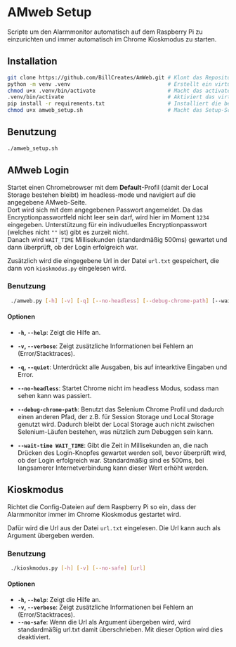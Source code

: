# AMweb Setup
Scripte um den Alarmmonitor automatisch auf dem Raspberry Pi zu einzurichten und immer automatisch im Chrome Kioskmodus zu starten.

## Installation
```bash
git clone https://github.com/BillCreates/AmWeb.git # Klont das Repository
python -m venv .venv                               # Erstellt ein virtuelles Environment in .venv/
chmod u+x .venv/bin/activate                       # Macht das activate-Script ausführbar
.venv/bin/activate                                 # Aktiviert das virtuelle Environment
pip install -r requirements.txt                    # Installiert die benötigten Python-Module
chmod u+x amweb_setup.sh                           # Macht das Setup-Script ausführbar
```

## Benutzung
```bash
./amweb_setup.sh
```

## AMweb Login
Startet einen Chromebrowser mit dem **Default**-Profil (damit der Local Storage bestehen bleibt) im headless-mode und navigiert auf die angegebene AMweb-Seite.  
Dort wird sich mit dem angegebenen Passwort angemeldet.
Da das Encryptionpasswortfeld nicht leer sein darf, wird hier im Moment `1234` eingegeben.
Unterstützung für ein indivuduelles Encryptionpasswort (welches nicht `""` ist) gibt es zurzeit nicht.  
Danach wird `WAIT_TIME` Millisekunden (standardmäßig 500ms) gewartet und dann überprüft, ob der Login erfolgreich war.

Zusätzlich wird die eingegebene Url in der Datei `url.txt` gespeichert, die dann von `kioskmodus.py` eingelesen wird.

### Benutzung

```bash
 ./amweb.py [-h] [-v] [-q] [--no-headless] [--debug-chrome-path] [--wait-time WAIT_TIME]
```

#### Optionen
- **`-h`, `--help`**: Zeigt die Hilfe an.

- **`-v`, `--verbose`**: Zeigt zusätzliche Informationen bei Fehlern an (Error/Stacktraces).

- **`-q`, `--quiet`**: Unterdrückt alle Ausgaben, bis auf intearktive Eingaben und Error.

- **`--no-headless`**: Startet Chrome nicht im headless Modus, sodass man sehen kann was passiert.

- **`--debug-chrome-path`**: Benutzt das Selenium Chrome Profil und dadurch einen anderen Pfad, der z.B. für Session Storage und Local Storage genutzt wird.
  Dadurch bleibt der Local Storage auch nicht zwischen Selenium-Läufen bestehen, was nützlich zum Debuggen sein kann.

- **`--wait-time WAIT_TIME`**: Gibt die Zeit in Millisekunden an, die nach Drücken des Login-Knopfes gewartet werden soll, bevor überprüft wird, ob der Login erfolgreich war.
  Standardmäßig sind es 500ms, bei langsamerer Internetverbindung kann dieser Wert erhöht werden.

## Kioskmodus
Richtet die Config-Dateien auf dem Raspberry Pi so ein, dass der Alarmmonitor immer im Chrome Kioskmodus gestartet wird.

Dafür wird die Url aus der Datei `url.txt` eingelesen. Die Url kann auch als Argument übergeben werden.

### Benutzung

```bash
 ./kioskmodus.py [-h] [-v] [--no-safe] [url]
```

#### Optionen
- **`-h`, `--help`**: Zeigt die Hilfe an.
- **`-v`, `--verbose`**: Zeigt zusätzliche Informationen bei Fehlern an (Error/Stacktraces).
- **`--no-safe`**: Wenn die Url als Argument übergeben wird, wird standardmäßig url.txt damit überschrieben. Mit dieser Option wird dies deaktiviert.